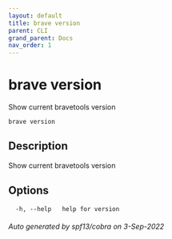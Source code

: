 ```yaml
---
layout: default
title: brave version
parent: CLI
grand_parent: Docs
nav_order: 1
---
```


# brave version

Show current bravetools version

```
brave version
```

## Description

Show current bravetools version

## Options

```
  -h, --help   help for version
```

###### Auto generated by spf13/cobra on 3-Sep-2022
